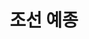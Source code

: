---
layout: hubs
key: Q488694
title: 조선 예종
name: 조선 예종
description: 조선의 8대 임금
score: 5.5930288488428026e-05
degree: 6
---